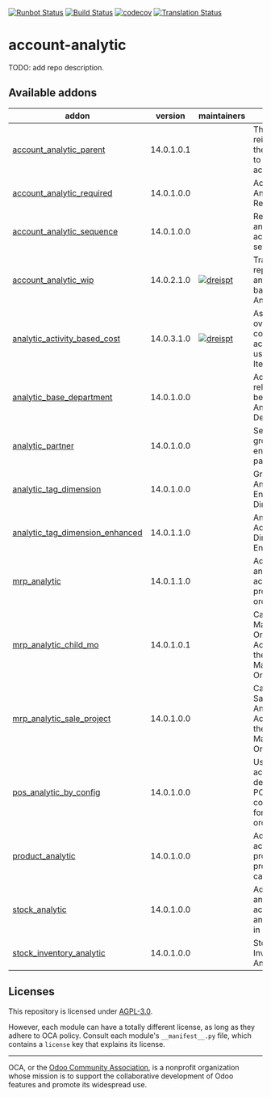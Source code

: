 [![Runbot Status](https://runbot.odoo-community.org/runbot/badge/flat/87/14.0.svg)](https://runbot.odoo-community.org/runbot/repo/github-com-oca-account-analytic-87)
[![Build Status](https://travis-ci.com/OCA/account-analytic.svg?branch=14.0)](https://travis-ci.com/OCA/account-analytic)
[![codecov](https://codecov.io/gh/OCA/account-analytic/branch/14.0/graph/badge.svg)](https://codecov.io/gh/OCA/account-analytic)
[![Translation Status](https://translation.odoo-community.org/widgets/account-analytic-14-0/-/svg-badge.svg)](https://translation.odoo-community.org/engage/account-analytic-14-0/?utm_source=widget)

<!-- /!\ do not modify above this line -->

# account-analytic

TODO: add repo description.

<!-- /!\ do not modify below this line -->

<!-- prettier-ignore-start -->

[//]: # (addons)

Available addons
----------------
addon | version | maintainers | summary
--- | --- | --- | ---
[account_analytic_parent](account_analytic_parent/) | 14.0.1.0.1 |  | This module reintroduces the hierarchy to the analytic accounts.
[account_analytic_required](account_analytic_required/) | 14.0.1.0.0 |  | Account Analytic Required
[account_analytic_sequence](account_analytic_sequence/) | 14.0.1.0.0 |  | Restore the analytic account sequence
[account_analytic_wip](account_analytic_wip/) | 14.0.2.1.0 | [![dreispt](https://github.com/dreispt.png?size=30px)](https://github.com/dreispt) | Track and report WIP and Variances based on Analytic Items
[analytic_activity_based_cost](analytic_activity_based_cost/) | 14.0.3.1.0 | [![dreispt](https://github.com/dreispt.png?size=30px)](https://github.com/dreispt) | Assign overhead costs to activities, using Analytic Items
[analytic_base_department](analytic_base_department/) | 14.0.1.0.0 |  | Add relationshet between Analytic and Department
[analytic_partner](analytic_partner/) | 14.0.1.0.0 |  | Search and group analytic entries by partner
[analytic_tag_dimension](analytic_tag_dimension/) | 14.0.1.0.0 |  | Group Analytic Entries by Dimensions
[analytic_tag_dimension_enhanced](analytic_tag_dimension_enhanced/) | 14.0.1.1.0 |  | Analytic Accounts Dimensions Enhanced
[mrp_analytic](mrp_analytic/) | 14.0.1.1.0 |  | Adds the analytic account to the production order
[mrp_analytic_child_mo](mrp_analytic_child_mo/) | 14.0.1.0.1 |  | Carry the Manufacturing Order Analytic Account to the generated Manufacturing Orders
[mrp_analytic_sale_project](mrp_analytic_sale_project/) | 14.0.1.0.0 |  | Carry the Sales Order Analytic Account to the generated Manufacturing Orders
[pos_analytic_by_config](pos_analytic_by_config/) | 14.0.1.0.0 |  | Use analytic account defined on POS configuration for POS orders
[product_analytic](product_analytic/) | 14.0.1.0.0 |  | Add analytic account on products and product categories
[stock_analytic](stock_analytic/) | 14.0.1.0.0 |  | Adds an analytic account and analytic tags in stock move
[stock_inventory_analytic](stock_inventory_analytic/) | 14.0.1.0.0 |  | Stock Inventory Analytic

[//]: # (end addons)

<!-- prettier-ignore-end -->

## Licenses

This repository is licensed under [AGPL-3.0](LICENSE).

However, each module can have a totally different license, as long as they adhere to OCA
policy. Consult each module's `__manifest__.py` file, which contains a `license` key
that explains its license.

----

OCA, or the [Odoo Community Association](http://odoo-community.org/), is a nonprofit
organization whose mission is to support the collaborative development of Odoo features
and promote its widespread use.
